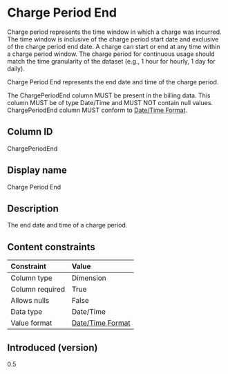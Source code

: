 # Charge Period End

Charge period represents the time window in which a charge was incurred. The time window is inclusive of the charge period start date and exclusive of the charge period end date. A charge can start or end at any time within a charge period window. The charge period for continuous usage should match the time granularity of the dataset (e.g., 1 hour for hourly, 1 day for daily).

Charge Period End represents the end date and time of the charge period.

The ChargePeriodEnd column MUST be present in the billing data. This column MUST be of type Date/Time and MUST NOT contain null values. ChargePeriodEnd column MUST conform to [Date/Time Format](#date/timeformat).

## Column ID

ChargePeriodEnd

## Display name

Charge Period End

## Description

The end date and time of a charge period.

## Content constraints

| Constraint      | Value                                |
|:----------------|:-------------------------------------|
| Column type     | Dimension                            |
| Column required | True                                 |
| Allows nulls    | False                                |
| Data type       | Date/Time                            |
| Value format    | [Date/Time Format](#date/timeformat) |

## Introduced (version)

0.5
